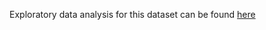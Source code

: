 Exploratory data analysis for this dataset can be found [here](https://ncolebank12.github.io/recipe-ratings/)
